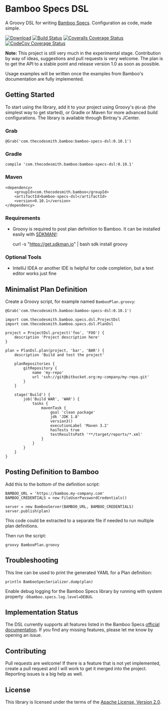 # Bamboo Specs DSL

A Groovy DSL for writing [Bamboo
Specs](https://confluence.atlassian.com/bamboo/bamboo-specs-894743906.html).
Configuration as code, made simple.

[![Download](https://api.bintray.com/packages/thecodesmith/maven/bamboo-specs-dsl/images/download.svg)](https://bintray.com/thecodesmith/maven/bamboo-specs-dsl/_latestVersion)
[![Build Status](https://travis-ci.org/thecodesmith/bamboo-specs-dsl.svg?branch=master)](https://travis-ci.org/thecodesmith/bamboo-specs-dsl)
[![Coveralls Coverage Status](https://coveralls.io/repos/github/thecodesmith/bamboo-specs-dsl/badge.svg?branch=master)](https://coveralls.io/github/thecodesmith/bamboo-specs-dsl?branch=master)
[![CodeCov Coverage Status](https://codecov.io/gh/thecodesmith/bamboo-specs-dsl/branch/master/graph/badge.svg)](https://codecov.io/gh/thecodesmith/bamboo-specs-dsl)

**Note:** This project is still very much in the experimental stage. Contribution by
way of ideas, suggestions and pull requests is very welcome. The plan is to get
the API to a stable point and release version 1.0 as soon as possible.

Usage examples will be written once the examples from Bamboo's documentation are
fully implemented.


## Getting Started

To start using the library, add it to your project using Groovy's `@Grab` (the
simplest way to get started), or Gradle or Maven for more advanced build
configurations. The library is available through Bintray's JCenter.

### Grab

    @Grab('com.thecodesmith.bamboo:bamboo-specs-dsl:0.10.1')

### Gradle

    compile 'com.thecodesmith.bamboo:bamboo-specs-dsl:0.10.1'

### Maven

    <dependency>
        <groupId>com.thecodesmith.bamboo</groupId>
        <artifactId>bamboo-specs-dsl</artifactId>
        <version>0.10.1</version>
    </dependency>

### Requirements

* Groovy is required to post plan definition to Bamboo. It can be installed
  easily with [SDKMAN!](http://sdkman.io):

    curl -s "https://get.sdkman.io" | bash
    sdk install groovy

### Optional Tools

* IntelliJ IDEA or another IDE is helpful for code completion, but a text
  editor works just fine


## Minimalist Plan Definition

Create a Groovy script, for example named `BambooPlan.groovy`:

    @Grab('com.thecodesmith.bamboo:bamboo-specs-dsl:0.10.1')

    import com.thecodesmith.bamboo.specs.dsl.ProjectDsl
    import com.thecodesmith.bamboo.specs.dsl.PlanDsl

    project = ProjectDsl.project('foo', 'FOO') {
        description 'Project description here'
    }

    plan = PlanDsl.plan(project, 'bar', 'BAR') {
        description 'Build and test the project'

        planRepositories {
            gitRepository {
                name 'my-repo'
                url 'ssh://git@bitbucket.org:my-company/my-repo.git'
            }
        }

        stage('Build') {
            job('Build WAR', 'WAR') {
                tasks {
                    mavenTask {
                        goal 'clean package'
                        jdk 'JDK 1.8'
                        version3()
                        executionLabel 'Maven 3.2'
                        hasTests true
                        testResultsPath '**/target/reports/*.xml'
                    }
                }
            }
        }
    }


## Posting Definition to Bamboo

Add this to the bottom of the definition script:

    BAMBOO_URL = 'https://bamboo.my-company.com'
    BAMBOO_CREDENTIALS = new FileUserPasswordCredentials()

    server = new BambooServer(BAMBOO_URL, BAMBOO_CREDENTIALS)
    server.publish(plan)

This code could be extracted to a separate file if needed to run multiple plan
definitions.

Then run the script:

    groovy BambooPlan.groovy


## Troubleshooting

This line can be used to print the generated YAML for a Plan definition:

    println BambooSpecSerializer.dump(plan)

Enable debug logging for the Bamboo Specs library by running with system
property `-Dbamboo.specs.log.level=DEBUG`.


## Implementation Status

The DSL currently supports all features listed in the Bamboo Specs [official
documentation](https://docs.atlassian.com/bamboo-specs-docs/latest). If you find
any missing features, please let me know by opening an issue.


## Contributing

Pull requests are welcome! If there is a feature that is not yet implemented,
create a pull request and I will work to get it merged into the project.
Reporting issues is a big help as well.


## License

This library is licensed under the terms of the [Apache License, Version
2.0](http://www.apache.org/licenses/LICENSE-2.0.html).
